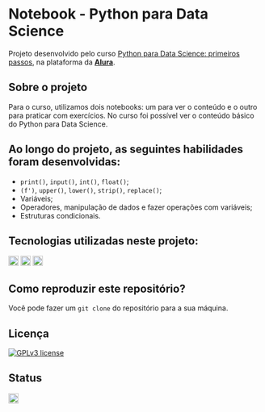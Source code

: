 # Notebook - Python para Data Science

Projeto desenvolvido pelo curso [Python para Data Science: primeiros passos](https://cursos.alura.com.br/course/python-data-science-primeiros-passos), na plataforma da **[Alura](https://www.alura.com.br/)**.

## Sobre o projeto
Para o curso, utilizamos dois notebooks: um para ver o conteúdo e o outro para praticar com exercícios. No curso foi possível ver o conteúdo básico do Python para Data Science.

## Ao longo do projeto, as seguintes habilidades foram desenvolvidas:
- `print()`, `input()`, `int()`, `float()`;
- `(f')`, `upper()`, `lower()`, `strip()`, `replace()`;
- Variáveis;
- Operadores, manipulação de dados e fazer operações com variáveis;
- Estruturas condicionais.

## Tecnologias utilizadas neste projeto:
<img height="20" src="https://img.shields.io/badge/Google_Colaboratory-darkorange"> <img height="20" src="https://img.shields.io/badge/Jupyter_Notebook-orange"> <img height="20" src="https://img.shields.io/badge/Python-yellow"> 

## Como reproduzir este repositório?
Você pode fazer um `git clone` do repositório para a sua máquina.

## Licença
[![GPLv3 license](https://img.shields.io/badge/License-GPLv3-blue.svg)](http://perso.crans.org/besson/LICENSE.html)

## Status
<img height="20" src="https://img.shields.io/badge/Em%20progresso-yellow">
